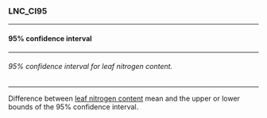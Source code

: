 ### LNC_CI95



------
#### 95% confidence interval



------
###### 95% confidence interval for leaf nitrogen content.



------
Difference between [leaf nitrogen content](./LNC.md) mean and the upper or lower bounds of the 95% confidence interval.